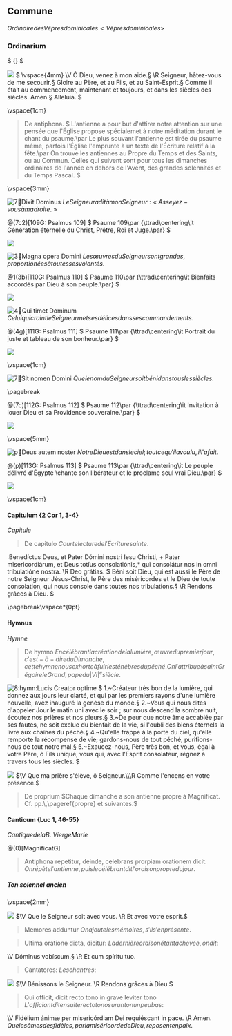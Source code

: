 ## Commune

$Ordinaire des Vêpres dominicales <Vêpres dominicales>$

### Ordinarium

$ {} <Ordinaire>$

![](deus_in_adiutorium)
$
\vspace{4mm}
\V Ô Dieu, venez à mon aide.§
\R Seigneur, hâtez-vous de me secourir.§
Gloire au Père, et au Fils, et au Saint-Esprit.§
Comme il était au commencement, maintenant et toujours, et dans les siècles des siècles. Amen.§
Alleluia.
$

\vspace{1cm}

> De antiphona.
> $
> L'antienne a pour but d'attirer notre attention sur une pensée que l'Église
> propose spécialemet à notre méditation durant le chant du psaume.\par
> Le plus souvant l'antienne est tirée du psaume même, parfois l'Église l'emprunte à un texte
> de l'Écriture relatif à la fête.\par
> On trouve les antiennes au Propre du Temps et des Saints, ou au Commun.
> Celles qui suivent sont pour tous les dimanches ordinaires de l'année en dehors
> de l'Avent, des grandes solennités et du Temps Pascal.
> $

\vspace{3mm}

![7:ant:Dixit Dominus](dixit_dominus)
$Le Seigneur a dit à mon Seigneur: «~Asseyez-vous à ma droite.~»$

@(7c2)[109G: Psalmus 109]
$
Psaume 109\par
{\ttrad\centering\it Génération éternelle du Christ, Prêtre, Roi et Juge.\par}
$

![](dixit_dominus.ant)

![3:ant:Magna opera Domini](magna_opera)
$Les œuvres du Seigneur sont grandes, proportionées à toutes ses volontés.$

@1(3b)[110G: Psalmus 110]
$
Psaume 110\par
{\ttrad\centering\it Bienfaits accordés par Dieu à son peuple.\par}
$

![](magna_opera.ant)

![4:ant:Qui timet Dominum](qui_timet)
$Celui qui craint le Seigneur met ses délices dans ses commandements.$

@(4g)[111G: Psalmus 111]
$
Psaume 111\par
{\ttrad\centering\it Portrait du juste et tableau de son bonheur.\par}
$

![](qui_timet.ant)

\vspace{1cm}

![7:ant:Sit nomen Domini](sit_nomen)
$Que le nom du Seigneur soit béni dans tous les siècles.$

\pagebreak

@(7c)[112G: Psalmus 112]
$
Psaume 112\par
{\ttrad\centering\it Invitation à louer Dieu et sa Providence souveraine.\par}
$

![](sit_nomen.ant)

\vspace{5mm}

![p:ant:Deus autem noster](deus_autem_noster)
$Notre Dieu est dans le ciel; tout ce qu'il a voulu, il l'a fait.$

@(p)[113G: Psalmus 113]
$
Psaume 113\par
{\ttrad\centering\it Le peuple délivré d'Égypte \\chante son libérateur et le proclame seul vrai Dieu.\par}
$

![](deus_autem_noster.ant)

\vspace{1cm}

#### Capitulum {2 Cor 1, 3-4}

$Capitule$

> De capitulo
> $Courte lecture de l'Écriture sainte.$

:Benedíctus Deus, et Pater Dómini nostri Iesu Christi, + Pater misericordiárum,
et Deus totíus consolatiónis,\* qui consolátur nos in omni tribulatióne nostra.
\R Deo grátias.
$
Béni soit Dieu, qui est aussi le Père de notre Seigneur Jésus-Christ, le Père des miséricordes
et le Dieu de toute consolation, qui nous console dans toutes nos tribulations.§
\R Rendons grâces à Dieu.
$

\pagebreak\vspace*{0pt}

#### Hymnus

$Hymne$

> De hymno
> $En célébrant la création de la lumière, œuvre du premier jour, c'est-à-dire
> du Dimanche, cette hymne nous exhorte à fuir les ténèbres du péché.
> On l'attribue à saint Grégoire le Grand, pape du |VI|^e siècle.$

![8:hymn:Lucis Creator optime](lucis_creator_optime)
$
    1.~Créateur très bon de la lumière,
qui donnez aux jours leur clarté,
et qui par les premiers rayons d'une lumière nouvelle,
avez inauguré la genèse du monde.§
    2.~Vous qui nous dites d'appeler
Jour le matin uni avec le soir ;
sur nous descend la sombre nuit,
écoutez nos prières et nos pleurs.§
    3.~De peur que notre âme accablée par ses fautes,
ne soit exclue du bienfait de la vie,
si l'oubli des biens éternels la livre aux chaînes du péché.§
    4.~Qu'elle frappe à la porte du ciel,
qu'elle remporte la récompense de vie;
gardons-nous de tout péché,
purifions-nous de tout notre mal.§
    5.~Exaucez-nous, Père très bon,
et vous, égal à votre Père, ô Fils unique,
vous qui, avec l'Esprit consolateur,
régnez à travers tous les siècles.
$

![](dirigatur_domine)
$\V Que ma prière s'élève, ô Seigneur.\\\R Comme l'encens en votre présence.$

> De proprium
> $Chaque dimanche a son antienne propre à Magnificat. Cf. pp.\,\pageref{propre} et suivantes.$

#### Canticum {Luc 1, 46-55}

$Cantique de la B.~Vierge Marie$

@(0)[MagnificatG]
${}$

> Antiphona repetitur, deinde, celebrans prorpiam orationem dicit.
> $On répète l'antienne, puis le célébrant dit l'oraison propre du jour.$

##### Ton solennel ancien

\vspace{2mm}

![](dominus_vobiscum)
$\V Que le Seigneur soit avec vous. \R Et avec votre esprit.$

> Memores adduntur
> $On ajoute les mémoires, s'il s'en présente.$

> Ultima oratione dicta, dicitur:
> $La dernière oraison étant achevée, on dit:$

\V Dóminus vobíscum.§
\R Et cum spíritu tuo.

> Cantatores:
> $Les chantres:$

![](benedicamus_domino)
$\V Bénissons le Seigneur. \R Rendons grâces à Dieu.$

> Qui officit, dicit recto tono in grave leviter tono
> $L'officiant dit ensuite recto tono sur un ton un peu bas:$

\V Fidélium ánimæ per misericórdiam Dei requiéscant in pace. \R Amen.
$Que les âmes des fidèles, par la miséricorde de Dieu, reposent en paix.$
